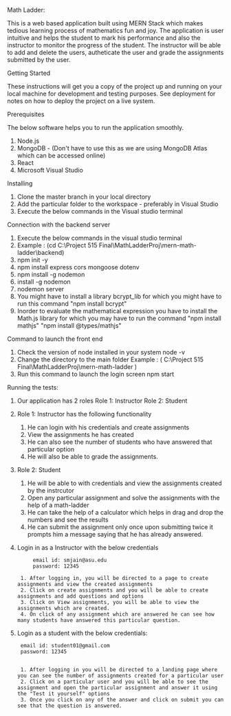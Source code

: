 Math Ladder:

This is a web based application built using MERN Stack which makes tedious learning process of mathematics fun and joy.
The application is user intuitive and helps the student to mark his performance and also the instructor to monitor the progress of the student. 
The instructor will be able to add and delete the users, autheticate the user and grade the assignments submitted by the user.


Getting Started

These instructions will get you a copy of the project up and running on your local machine for development and testing purposes. 
See deployment for notes on how to deploy the project on a live system.


Prerequisites

The below software helps you to run the application smoothly.

1. Node.js
2. MongoDB - (Don't have to use this as we are using MongoDB Atlas which can be accessed online)
4. React 
4. Microsoft Visual Studio 


Installing

1. Clone the master branch in your local directory
2. Add the particular folder to the workspace - preferably in Visual Studio
3. Execute the below commands in the Visual studio terminal


Connection with the backend server
1. Execute the below commands in the visual studio terminal
2. Example : (cd C:\Project 515 Final\MathLadderProj\mern-math-ladder\backend)
3. npm init -y
4. npm install express cors mongoose dotenv
5. npm install -g nodemon
6. install -g nodemon
7. nodemon server
8. You might have to install a library bcrypt_lib for which you might have to run this command "npm install bcrypt"
9. Inorder to evaluate the mathematical expression you have to install the Math.js library for which you may have to run the command
		"npm install mathjs"
		"npm install @types/mathjs"


Command to launch the front end
1. Check the version of node installed in your system
		node -v
2. Change the directory to the main folder
		Example : ( C:\Project 515 Final\MathLadderProj\mern-math-ladder )
2. Run this command to launch the login screen
		npm start
		

Running the tests:

1. Our application has 2 roles
	Role 1: Instructor 
	Role 2: Student
	
2. Role 1: Instructor has the following functionality
	1. He can login with his credentials and create assignments
	2. View the assignments he has created
	3. He can also see the number of students who have answered that particular option 
	4. He will also be able to grade the assignments.

3. Role 2: Student
	1. He will be able to with credentials and view the assignments created by the instrcutor
	2. Open any particular assignment and solve the assignments with the help of a math-ladder
	3. He can take the help of a calculator which helps in drag and drop the numbers and see the results
	4. He can submit the assignment only once upon submitting twice it prompts him a message saying that he has already answered.
	
	
4. Login in as a Instructor with the below credentials
		
			email id: smjain@asu.edu
			password: 12345
		
		1. After logging in, you will be directed to a page to create assignments and view the created assignments
		2. Click on create assignments and you will be able to create assignments and add questions and options
		3. Click on View assignments, you will be able to view the assignments which are created.
		4. On click of any assignment which are answered he can see how many students have answered this particular question.
		
5. Login as a student with the below credentials:

		email id: student01@gmail.com
		password: 12345
		
		
		1. After logging in you will be directed to a landing page where you can see the number of assignments created for a particular user
		2. Click on a particular user and you will be able to see the assignment and open the particular assignment and answer it using the "Test it yourself" options
		3. Once you click on any of the answer and click on submit you can see that the question is answered.